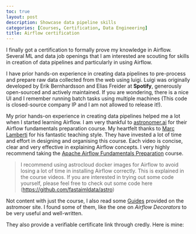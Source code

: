 ```yaml
---
toc: true
layout: post
description: Showcase data pipeline skills
categories: [Courses, Certification, Data Engineering]
title: Airflow certification
---
```

I finally got a certification to formally prove my knowledge in Airflow. Several ML and data job openings that I am interested are scouting for skills in creation of data pipelines and particularly in using Airflow. 

I have prior hands-on experience in creating data pipelines to pre-process and prepare raw data collected from the web using luigi. Luigi was originally developed by Erik Bernhardsson and Elias Freider at **Spotify**, generously open-sourced and actively maintained. If you are wondering, there is a nice UI and I remember running batch tasks using multiple machines (This code is closed-source company IP and I am not allowed to release it!).

My prior hands-on experience in creating data pipelines helped me a lot when I started learning Airflow. I am very thankful to [astronomer.ai](https://www.astronomer.io/) for their Airflow fundamentals preparation course. My heartfelt thanks to [Marc Lamberti](https://mu.linkedin.com/in/marclamberti) for his fantastic teaching style. They have invested a lot of time and effort in designing and organising this course. Each video is concise, clear and very effective in explaining Airflow concepts. I very highly recommend taking the [Apache Airflow Fundamentals Preparation](https://academy.astronomer.io/astronomer-certification-apache-airflow-fundamentals-preparation) course. 

> I recommend using astrocloud docker images for Airflow to avoid losing a lot of time in installing Airflow correctly. This is explained in the course videos. If you are interested in trying out some code yourself, please feel free to check out some code here (https://github.com/fastaimldata/astro)

Not content with just the course, I also read some [Guides](https://www.astronomer.io/guides) provided on the astromoer site. I found some of them, like the one on *Airflow Decorators* to be very useful and well-written.

They also provide a verifiable certificate link through credly. Here is mine:
<div data-iframe-width="300" data-iframe-height="540" data-share-badge-id="c10a3505-296b-4e69-be42-016adb3b2599" data-share-badge-host="https://www.credly.com"></div><script type="text/javascript" async src="//cdn.credly.com/assets/utilities/embed.js"></script>
